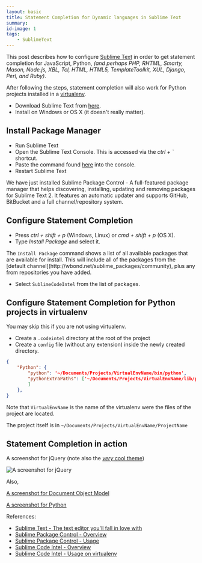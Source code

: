 ```yaml
---
layout: basic
title: Statement Completion for Dynamic languages in Sublime Text
summary:
id-image: 1
tags:
    - SublimeText
---
```


This post describes how to configure [Sublime Text](http://www.sublimetext.com/) in order to get statement completion for JavaScript, Python, *(and perhaps PHP, RHTML, Smarty, Mason, Node.js, XBL, Tcl, HTML, HTML5, TemplateToolkit, XUL, Django, Perl, and Ruby)*.

<p class="message">After following the steps, statement completion will also work for Python projects installed in a <a href="http://www.virtualenv.org/en/latest/index.html#what-it-does">virtualenv</a>.</p>

* Download Sublime Text from [here](http://www.sublimetext.com/2).
* Install on Windows or OS X (it doesn't really matter).

## Install Package Manager

* Run Sublime Text
* Open the Sublime Text Console. This is accessed via the *ctrl + `* shortcut.
* Paste the command found [here](https://sublime.wbond.net/installation) into the console.
* Restart Sublime Text

<p class="message">We have just installed Sublime Package Control - A full-featured package manager that helps discovering, installing, updating and removing packages for Sublime Text 2. It features an automatic updater and supports GitHub, BitBucket and a full channel/repository system.</p>

## Configure Statement Completion

* Press *ctrl + shift + p* (Windows, Linux) or *cmd + shift + p* (OS X).
* Type *Install Package* and select it.

<p class="message">The <code>Install Package</code> command shows a list of all available packages that are available for install. This will include all of the packages from the [default channel](http://wbond.net/sublime_packages/community), plus any from repositories you have added.</p>

* Select `SublimeCodeIntel` from the list of packages.

## Configure Statement Completion for Python projects in virtualenv

<p class="message">You may skip this if you are not using virtualenv.</p>

* Create a `.codeintel` directory at the root of the project
* Create a `config` file (without any extension) inside the newly created directory.

``` json
{
    "Python": {
        "python": '~/Documents/Projects/VirtualEnvName/bin/python',
        "pythonExtraPaths": ['~/Documents/Projects/VirtualEnvName/lib/python/site-packages',
        ]
    },
}
```

Note that `VirtualEnvName` is the name of the virtualenv were the files of the project are located.

The project itself is in `~/Documents/Projects/VirtualEnvName/ProjectName`

## Statement Completion in action

A screenshot for jQuery (note also the [*very* cool theme](https://github.com/buymeasoda/soda-theme))
<p><img src="http://farm9.staticflickr.com/8357/8397459957_e121e4b04c_o.png" alt="A screenshot for jQuery"/></p>

Also,

<p><a href="http://farm9.staticflickr.com/8076/8398548370_3a313d63d8_o.png" target="_blank">A screenshot for Document Object Model</a></p>
<p><a href="http://farm9.staticflickr.com/8466/8397459947_18d7176364_o.png" target="_blank">A screenshot for Python</a></p>

References:

* [Sublime Text - The text editor you'll fall in love with](http://www.sublimetext.com/)
* [Sublime Package Control - Overview](http://wbond.net/sublime_packages/package_control)
* [Sublime Package Control - Usage](http://wbond.net/sublime_packages/package_control/usage)
* [Sublime Code Intel - Overview](https://github.com/Kronuz/SublimeCodeIntel)
* [Sublime Code Intel - Usage on virtualenv](https://github.com/Kronuz/SublimeCodeIntel/issues/165)
